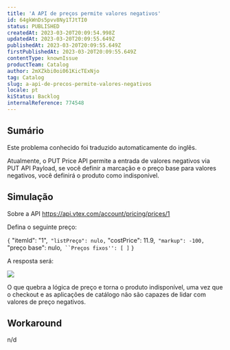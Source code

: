 ```yaml
---
title: 'A API de preços permite valores negativos'
id: 64gkWnDs5pvv8Ny1TJtTI0
status: PUBLISHED
createdAt: 2023-03-20T20:09:54.998Z
updatedAt: 2023-03-20T20:09:55.649Z
publishedAt: 2023-03-20T20:09:55.649Z
firstPublishedAt: 2023-03-20T20:09:55.649Z
contentType: knownIssue
productTeam: Catalog
author: 2mXZkbi0oi061KicTExNjo
tag: Catalog
slug: a-api-de-precos-permite-valores-negativos
locale: pt
kiStatus: Backlog
internalReference: 774548
---
```


## Sumário

<div class="alert alert-info">
  <p>Este problema conhecido foi traduzido automaticamente do inglês.</p>
</div>


Atualmente, o PUT Price API permite a entrada de valores negativos via PUT API Payload, se você definir a marcação e o preço base para valores negativos, você definirá o produto como indisponível.




##

## Simulação


Sobre a API https://api.vtex.com/account/pricing/prices/1

Defina o seguinte preço:

`{`
"itemId": "1",`
"listPreço": nulo,`
"costPrice": 11.9,`
"markup": -100,`
"preço base": nulo,`
``Preços fixos'': [ ]`
`}`

A resposta será:

 ![](https://vtexhelp.zendesk.com/attachments/token/P3rVVQbx6nfqtX2W1UMAbb0V8/?name=image.png)

O que quebra a lógica de preço e torna o produto indisponível, uma vez que o checkout e as aplicações de catálogo não são capazes de lidar com valores de preço negativos.



##

## Workaround


n/d





